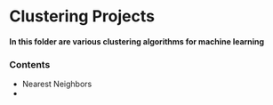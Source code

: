 # Clustering Projects

#### In this folder are various clustering algorithms for machine learning

### Contents
* Nearest Neighbors
* 
